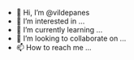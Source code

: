 - 👋 Hi, I’m @vildepanes
- 👀 I’m interested in ...
- 🌱 I’m currently learning ...
- 💞️ I’m looking to collaborate on ...
- 📫 How to reach me ...

<!---
vildepanes/vildepanes is a ✨ special ✨ repository because its `README.md` (this file) appears on your GitHub profile.
You can click the Preview link to take a look at your changes.
--->

